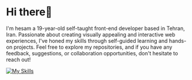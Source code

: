 # Hi there👋

I'm hesam a 19-year-old self-taught front-end developer based in Tehran, Iran. Passionate about creating visually appealing and interactive web experiences, I've honed my skills through self-guided learning and hands-on projects.
Feel free to explore my repositories, and if you have any feedback, suggestions, or collaboration opportunities, don't hesitate to reach out!

[![My Skills](https://skillicons.dev/icons?i=js,html,css,react,tailwind,git)](https://skillicons.dev)
